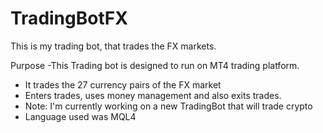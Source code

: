 # TradingBotFX
This is my trading bot, that trades the FX markets.

Purpose 
-This Trading bot is designed to run on MT4 trading platform.
- It trades the 27 currency pairs of the FX market
- Enters trades, uses money management and also exits trades.
- Note: I'm currently working on a new TradingBot  that will trade crypto
- Language used was MQL4 
